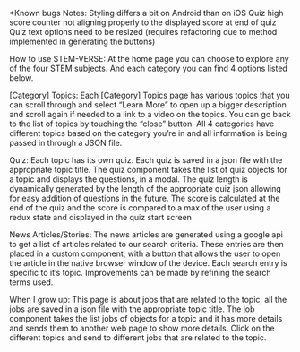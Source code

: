 \*Known bugs Notes:
Styling differs a bit on Android than on iOS
Quiz high score counter not aligning properly to the displayed score at end of quiz
Quiz text options need to be resized (requires refactoring due to method implemented in generating the buttons)

How to use STEM-VERSE:
At the home page you can choose to explore any of the four STEM subjects. And each category you can find 4 options listed below.

[Category] Topics:
Each [Category] Topics page has various topics that you can scroll through and select “Learn More” to open up a bigger description and scroll again if needed to a link to a video on the topics. You can go back to the list of topics by touching the “close” button. All 4 categories have different topics based on the category you’re in and all information is being passed in through a JSON file.

Quiz:
Each topic has its own quiz. Each quiz is saved in a json file with the appropriate topic title. The quiz component takes the list of quiz objects for a topic and displays the questions, in a modal. The quiz length is dynamically generated by the length of the appropriate quiz json allowing for easy addition of questions in the future. The score is calculated at the end of the quiz and the score is compared to a max of the user using a redux state and displayed in the quiz start screen

News Articles/Stories:
The news articles are generated using a google api to get a list of articles related to our search criteria. These entries are then placed in a custom component, with a button that allows the user to open the article in the native browser window of the device. Each search entry is specific to it’s topic. Improvements can be made by refining the search terms used.

When I grow up:
This page is about jobs that are related to the topic, all the jobs are saved in a json file with the appropriate topic title. The job component takes the list jobs of objects for a topic and it has more details and sends them to another web page to show more details. Click on the different topics and send to different jobs that are related to the topic.
